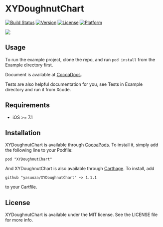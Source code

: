 # XYDoughnutChart

[![Build Status](https://travis-ci.org/yasuoza/XYDoughnutChart.svg?branch=master)](https://travis-ci.org/yasuoza/XYDoughnutChart)
[![Version](https://img.shields.io/cocoapods/v/XYDoughnutChart.svg?style=flat)](http://cocoadocs.org/docsets/XYDoughnutChart)
[![License](https://img.shields.io/cocoapods/l/XYDoughnutChart.svg?style=flat)](http://cocoadocs.org/docsets/XYDoughnutChart)
[![Platform](https://img.shields.io/cocoapods/p/XYDoughnutChart.svg?style=flat)](http://cocoadocs.org/docsets/XYDoughnutChart)

![](https://raw.githubusercontent.com/yasuoza/XYDoughnutChart/master/Example/screenshot.png)

## Usage

To run the example project, clone the repo, and run `pod install` from the Example directory first.

Document is available at [CocoaDocs](http://cocoadocs.org/docsets/XYDoughnutChart/1.1.0/).

Tests are also helpful documentation for you, see Tests in Example directory and run it from Xcode.

## Requirements

- iOS >= 7.1

## Installation

XYDoughnutChart is available through [CocoaPods](http://cocoapods.org). To install
it, simply add the following line to your Podfile:

    pod "XYDoughnutChart"

And XYDoughnutChart is also available through [Carthage](https://github.com/Carthage/Carthage). To install, add 

    github "yasuoza/XYDoughnutChart" ~> 1.1.1
    
to your Cartfile.

## License

XYDoughnutChart is available under the MIT license. See the LICENSE file for more info.

